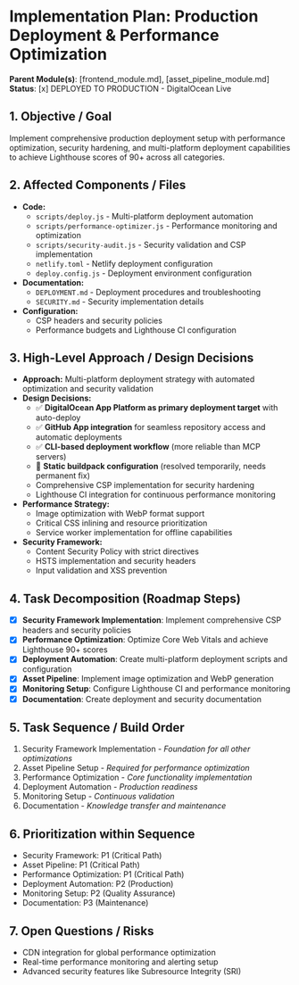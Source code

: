 # Implementation Plan: Production Deployment & Performance Optimization

**Parent Module(s)**: [frontend_module.md], [asset_pipeline_module.md]
**Status**: [x] DEPLOYED TO PRODUCTION - DigitalOcean Live

## 1. Objective / Goal
Implement comprehensive production deployment setup with performance optimization, security hardening, and multi-platform deployment capabilities to achieve Lighthouse scores of 90+ across all categories.

## 2. Affected Components / Files
*   **Code:**
    *   `scripts/deploy.js` - Multi-platform deployment automation
    *   `scripts/performance-optimizer.js` - Performance monitoring and optimization
    *   `scripts/security-audit.js` - Security validation and CSP implementation
    *   `netlify.toml` - Netlify deployment configuration
    *   `deploy.config.js` - Deployment environment configuration
*   **Documentation:**
    *   `DEPLOYMENT.md` - Deployment procedures and troubleshooting
    *   `SECURITY.md` - Security implementation details
*   **Configuration:**
    *   CSP headers and security policies
    *   Performance budgets and Lighthouse CI configuration

## 3. High-Level Approach / Design Decisions
*   **Approach:** Multi-platform deployment strategy with automated optimization and security validation
*   **Design Decisions:**
    *   ✅ **DigitalOcean App Platform as primary deployment target** with auto-deploy
    *   ✅ **GitHub App integration** for seamless repository access and automatic deployments
    *   ✅ **CLI-based deployment workflow** (more reliable than MCP servers)
    *   🔄 **Static buildpack configuration** (resolved temporarily, needs permanent fix)
    *   Comprehensive CSP implementation for security hardening
    *   Lighthouse CI integration for continuous performance monitoring
*   **Performance Strategy:**
    *   Image optimization with WebP format support
    *   Critical CSS inlining and resource prioritization
    *   Service worker implementation for offline capabilities
*   **Security Framework:**
    *   Content Security Policy with strict directives
    *   HSTS implementation and security headers
    *   Input validation and XSS prevention

## 4. Task Decomposition (Roadmap Steps)
*   [x] **Security Framework Implementation**: Implement comprehensive CSP headers and security policies
*   [x] **Performance Optimization**: Optimize Core Web Vitals and achieve Lighthouse 90+ scores
*   [x] **Deployment Automation**: Create multi-platform deployment scripts and configuration
*   [x] **Asset Pipeline**: Implement image optimization and WebP generation
*   [x] **Monitoring Setup**: Configure Lighthouse CI and performance monitoring
*   [x] **Documentation**: Create deployment and security documentation

## 5. Task Sequence / Build Order
1.  Security Framework Implementation - *Foundation for all other optimizations*
2.  Asset Pipeline Setup - *Required for performance optimization*
3.  Performance Optimization - *Core functionality implementation*
4.  Deployment Automation - *Production readiness*
5.  Monitoring Setup - *Continuous validation*
6.  Documentation - *Knowledge transfer and maintenance*

## 6. Prioritization within Sequence
*   Security Framework: P1 (Critical Path)
*   Asset Pipeline: P1 (Critical Path)
*   Performance Optimization: P1 (Critical Path)
*   Deployment Automation: P2 (Production)
*   Monitoring Setup: P2 (Quality Assurance)
*   Documentation: P3 (Maintenance)

## 7. Open Questions / Risks
*   CDN integration for global performance optimization
*   Real-time performance monitoring and alerting setup
*   Advanced security features like Subresource Integrity (SRI)